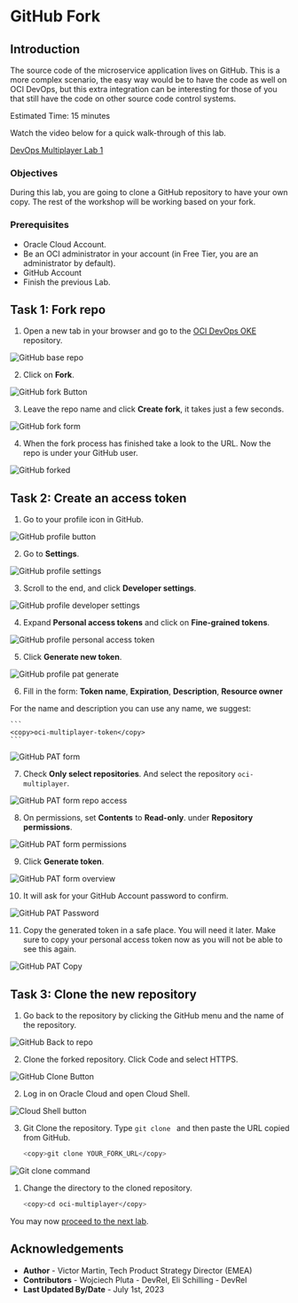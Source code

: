 # GitHub Fork

## Introduction

The source code of the microservice application lives on GitHub. This is a more complex scenario, the easy way would be to have the code as well on OCI DevOps, but this extra integration can be interesting for those of you that still have the code on other source code control systems.

Estimated Time: 15 minutes

Watch the video below for a quick walk-through of this lab.

[DevOps Multiplayer Lab 1](videohub:1_blkwoeqo)

### Objectives

During this lab, you are going to clone a GitHub repository to have your own copy. The rest of the workshop will be working based on your fork.

### Prerequisites

- Oracle Cloud Account.
- Be an OCI administrator in your account (in Free Tier, you are an administrator by default).
- GitHub Account
- Finish the previous Lab.

## Task 1: Fork repo

1. Open a new tab in your browser and go to the [OCI DevOps OKE](https://github.com/vmleon/oci-multiplayer) repository.
  
  ![GitHub base repo](images/github-base-repo.png)

2. Click on **Fork**.
  
  ![GitHub fork Button](images/github-fork-button.png)

3. Leave the repo name and click **Create fork**, it takes just a few seconds.
  
  ![GitHub fork form](images/github-fork-form.png)
  
  
4. When the fork process has finished take a look to the URL. Now the repo is under your GitHub user.
  
  ![GitHub forked](images/github-forked.png)
  

## Task 2: Create an access token

1. Go to your profile icon in GitHub.
  
  ![GitHub profile button](images/github-profile-button.png)

2. Go to **Settings**.
  
  ![GitHub profile settings](images/github-profile-settings.png)

3. Scroll to the end, and click **Developer settings**.
  
  ![GitHub profile developer settings](images/github-profile-developer-settings.png)

4. Expand **Personal access tokens** and click on **Fine-grained tokens**.
  
  ![GitHub profile personal access token](images/github-profile-personal-access-tokens.png)

5. Click **Generate new token**.
  
  ![GitHub profile pat generate](images/github-profile-pat-generate-button.png)

6. Fill in the form: **Token name**, **Expiration**, **Description**, **Resource owner**
  
  For the name and description you can use any name, we suggest:

    ```
    <copy>oci-multiplayer-token</copy>
    ```
  ![GitHub PAT form](images/github-pat-form.png)

7. Check **Only select repositories**. And select the repository `oci-multiplayer`.
  
  ![GitHub PAT form repo access](images/github-pat-form-repo-access.png)

8.  On permissions, set **Contents** to **Read-only**. under **Repository permissions**.
  
  ![GitHub PAT form permissions](images/github-pat-form-permissions.png)

9.  Click **Generate token**.
  
  ![GitHub PAT form overview](images/github-pat-form-overview.png)

10.  It will ask for your GitHub Account password to confirm.
  
  ![GitHub PAT Password](images/github-pat-form-confirm-password.png)

11.  Copy the generated token in a safe place. You will need it later. Make sure to copy your personal access token now as you will not be able to see this again.
  
  ![GitHub PAT Copy](images/github-pat-copy.png)

## Task 3: Clone the new repository

1. Go back to the repository by clicking the GitHub menu and the name of the repository.

  ![GitHub Back to repo](images/github-back-to-repo.png)

2. Clone the forked repository. Click Code and select HTTPS.

  ![GitHub Clone Button](images/github-clone-button.png)

2. Log in on Oracle Cloud and open Cloud Shell.
  
  ![Cloud Shell button](images/oci-cloud-shell-button.png)

3. Git Clone the repository. Type `git clone ` and then paste the URL copied from GitHub.

    ```bash
    <copy>git clone YOUR_FORK_URL</copy>
    ```

  ![Git clone command](images/git-clone-command.png)

1. Change the directory to the cloned repository.
    
    ```bash
    <copy>cd oci-multiplayer</copy>
    ```

You may now [proceed to the next lab](#next).

## Acknowledgements

* **Author** - Victor Martin, Tech Product Strategy Director (EMEA)
* **Contributors** - Wojciech Pluta - DevRel, Eli Schilling - DevRel
* **Last Updated By/Date** - July 1st, 2023